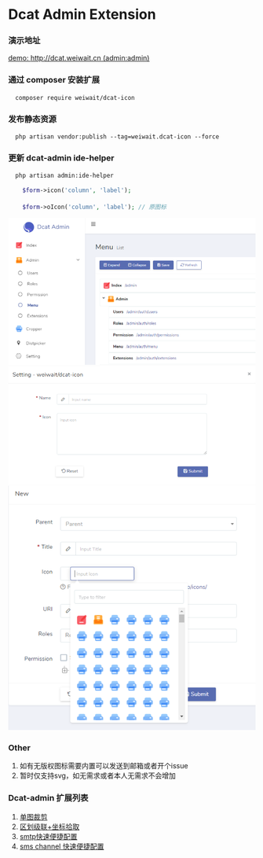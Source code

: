 # Dcat Admin Extension

### 演示地址
[demo: http://dcat.weiwait.cn (admin:admin)](http://dcat.weiwait.cn/admin/demo-distpickers/create 'user: admin psw: admin')

### 通过 composer 安装扩展
```shell
  composer require weiwait/dcat-icon
```
### 发布静态资源
```shell
  php artisan vendor:publish --tag=weiwait.dcat-icon --force
```

### 更新 dcat-admin ide-helper
```shell
  php artisan admin:ide-helper
```

```php
    $form->icon('column', 'label');
    
    $form->oIcon('column', 'label'); // 原图标
```

![示例图片](https://github.com/weiwait/images/blob/main/icon-effect.png?raw=true)
![示例图片](https://github.com/weiwait/images/blob/main/icon-add-svg.png?raw=true)
![示例图片](https://github.com/weiwait/images/blob/main/icon-field.png?raw=true)

[comment]: <> (### Donate)

[comment]: <> (![示例图片]&#40;https://github.com/weiwait/images/blob/main/donate.png?raw=true&#41;)

### Other
1. 如有无版权图标需要内置可以发送到邮箱或者开个issue
2. 暂时仅支持svg，如无需求或者本人无需求不会增加

### Dcat-admin 扩展列表
1. [单图裁剪](https://github.com/weiwait/dcat-cropper)
2. [区划级联+坐标拾取](https://github.com/weiwait/dcat-distpicker)
3. [smtp快速便捷配置](https://github.com/weiwait/dcat-smtp)
4. [sms channel 快速便捷配置](https://github.com/weiwait/dcat-easy-sms)
